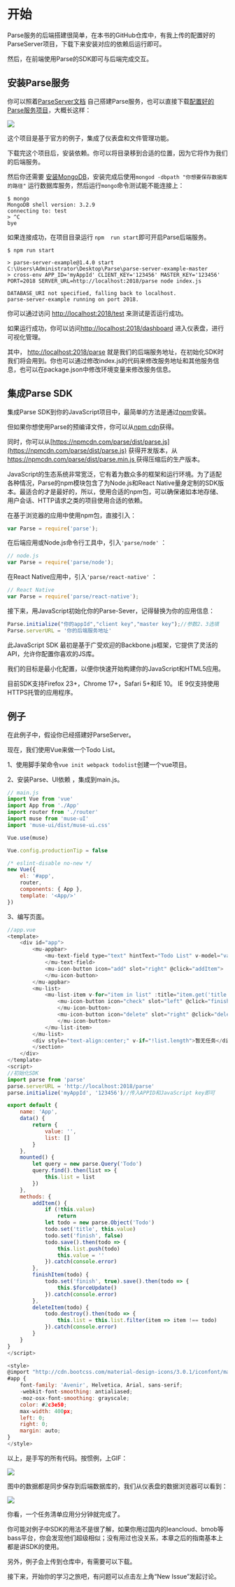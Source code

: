 # 开始

Parse服务的后端搭建很简单，在本书的GitHub仓库中，有我上传的配置好的ParseServer项目，下载下来安装对应的依赖后运行即可。

然后，在前端使用Parse的SDK即可与后端完成交互。

## 安装Parse服务

你可以照着[ParseServer文档](http://docs.parseplatform.org/parse-server/guide/) 自己搭建Parse服务，也可以直接下载[配置好的Parse服务项目](https://github.com/jaweii/Parse-JavaScript-translation)，大概长这样：

![](/assets/1.png)

这个项目是基于官方的例子，集成了仪表盘和文件管理功能。

下载完这个项目后，安装依赖。你可以将目录移到合适的位置，因为它将作为我们的后端服务。

然后你还需要 [安装MongoDB](https://www.mongodb.com/download-center#community)，安装完成后使用`mongod -dbpath "你想要保存数据库的路径"` 运行数据库服务，然后运行`mongo`命令测试能不能连接上：

```
$ mongo
MongoDB shell version: 3.2.9
connecting to: test
> ^C
bye
```

如果连接成功，在项目目录运行 `npm  run start`即可开启Parse后端服务。

```
$ npm run start

> parse-server-example@1.4.0 start C:\Users\Administrator\Desktop\Parse\parse-server-example-master
> cross-env APP_ID='myAppId' CLIENT_KEY='123456' MASTER_KEY='123456' PORT=2018 SERVER_URL=http://localhost:2018/parse node index.js

DATABASE_URI not specified, falling back to localhost.
parse-server-example running on port 2018.
```

你可以通过访问 [http://localhost:2018/test](http://localhost:2018/test) 来测试是否运行成功。

如果运行成功，你可以访问[http://localhost:2018/dashboard](http://localhost:2018/dashboard) 进入仪表盘，进行可视化管理。

其中， [http://localhost:2018/parse](http://localhost:2018/parse) 就是我们的后端服务地址，在初始化SDK时我们将会用到。你也可以通过修改index.js的代码来修改服务地址和其他服务信息，也可以在package.json中修改环境变量来修改服务信息。

## 集成Parse SDK

集成Parse SDK到你的JavaScript项目中，最简单的方法是通过[npm](https://npmjs.org/parse)安装。

但如果你想使用Parse的预编译文件，你可以从[npm cdn](https://npmcdn.com/)获得。

同时，你可以从[https://npmcdn.com/parse/dist/parse.js](https://npmcdn.com/parse/dist/parse.js) 获得开发版本，从[https://npmcdn.com/parse/dist/parse.min.js ](https://npmcdn.com/parse/dist/parse.min.js)获得压缩后的生产版本。

JavaScript的生态系统非常宽泛，它有着为数众多的框架和运行环境。为了适配各种情况，Parse的npm模块包含了为Node.js和React Native量身定制的SDK版本。最适合的才是最好的，所以，使用合适的npm包，可以确保诸如本地存储、用户会话、HTTP请求之类的项目使用合适的依赖。

在基于浏览器的应用中使用npm包，直接引入：

```js
var Parse = require('parse');
```

在后端应用或Node.js命令行工具中，引入`'parse/node'` ：

```js
// node.js
var Parse = require('parse/node');
```

在React Native应用中，引入`'parse/react-native'` ：

```js
// React Native
var Parse = require('parse/react-native');
```

接下来，用JavaScript初始化你的Parse-Sever，记得替换为你的应用信息：

```js
Parse.initialize("你的appId","client key","master key");//参数2、3选填
Parse.serverURL = '你的后端服务地址'
```

此JavaScript SDK 最初是基于广受欢迎的Backbone.js框架，它提供了灵活的API，允许你配置你喜欢的JS库。

我们的目标是最小化配置，以便你快速开始构建你的JavaScript和HTML5应用。

目前SDK支持Firefox 23+，Chrome 17+，Safari 5+和IE 10。 IE 9仅支持使用HTTPS托管的应用程序。

## 例子

在此例子中，假设你已经搭建好ParseServer。

现在，我们使用Vue来做一个Todo List。

1、使用脚手架命令`vue init webpack todolist`创建一个vue项目。

2、安装Parse、UI依赖 ，集成到main.js。

```js
// main.js
import Vue from 'vue'
import App from './App'
import router from './router'
import muse from 'muse-uI'
import 'muse-ui/dist/muse-ui.css'

Vue.use(muse)

Vue.config.productionTip = false

/* eslint-disable no-new */
new Vue({
    el: '#app',
    router,
    components: { App },
    template: '<App/>'
})
```

3、编写页面。

```js
//app.vue
<template>
    <div id="app">
        <mu-appbar>
            <mu-text-field type="text" hintText="Todo List" v-model="value">
            </mu-text-field>
            <mu-icon-button icon="add" slot="right" @click="addItem">
            </mu-icon-button>
        </mu-appbar>
        <mu-list>
            <mu-list-item v-for="item in list" :title="item.get('title')" :describeText="item.get('finish')?'完成':'未完成'">
                <mu-icon-button icon="check" slot="left" @click="finishItem(item)" :disabled="item.get('finish')">
                </mu-icon-button>
                <mu-icon-button icon="delete" slot="right" @click="deleteItem(item)">
                </mu-icon-button>
            </mu-list-item>
        </mu-list>
        <div style="text-align:center;" v-if="!list.length">暂无任务</div>
        </section>
    </div>
</template>
<script>
//初始化SDK
import parse from 'parse'
parse.serverURL = 'http://localhost:2018/parse'
parse.initialize('myAppId', '123456')//传入APPID和JavaScript key即可

export default {
    name: 'App',
    data() {
        return {
            value: '',
            list: []
        }
    },
    mounted() {
        let query = new parse.Query('Todo')
        query.find().then(list => {
            this.list = list
        })
    },
    methods: {
        addItem() {
            if (!this.value)
                return
            let todo = new parse.Object('Todo')
            todo.set('title', this.value)
            todo.set('finish', false)
            todo.save().then(todo => {
                this.list.push(todo)
                this.value = ''
            }).catch(console.error)
        },
        finishItem(todo) {
            todo.set('finish', true).save().then(todo => {
                this.$forceUpdate()
            }).catch(console.error)
        },
        deleteItem(todo) {
            todo.destroy().then(todo => {
                this.list = this.list.filter(item => item !== todo)
            }).catch(console.error)
        }
    }
}
</script>

<style>
@import "http://cdn.bootcss.com/material-design-icons/3.0.1/iconfont/material-icons.css";
#app {
    font-family: 'Avenir', Helvetica, Arial, sans-serif;
    -webkit-font-smoothing: antialiased;
    -moz-osx-font-smoothing: grayscale;
    color: #2c3e50;
    max-width: 400px;
    left: 0;
    right: 0;
    margin: auto;
}
</style>
```

以上，是手写的所有代码。按惯例，上GIF：

![](/assets/GIF.gif)

图中的数据都是同步保存到后端数据库的，我们从仪表盘的数据浏览器可以看到：

![](/assets/dashboard.png)

你看，一个任务清单应用分分钟就完成了。

你可能对例子中SDK的用法不是很了解，如果你用过国内的leancloud、bmob等bass平台，你会发现他们超级相似；没有用过也没关系，本章之后的指南基本上都是讲SDK的使用。

另外，例子会上传到仓库中，有需要可以下载。

接下来，开始你的学习之旅吧，有问题可以点击左上角“New Issue”发起讨论。


